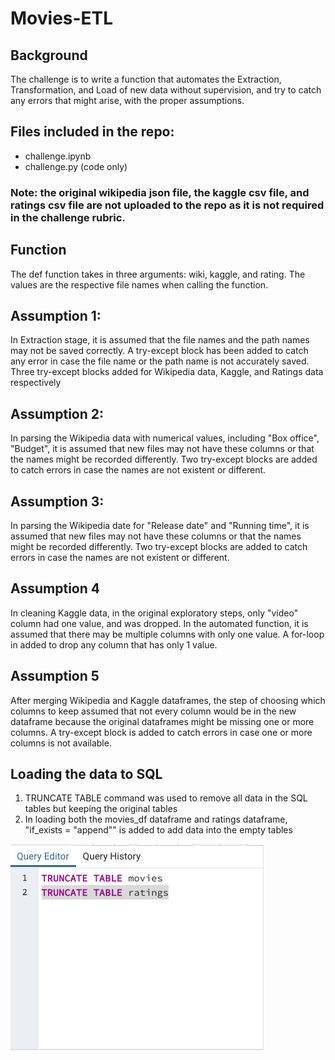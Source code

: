 # Movies-ETL

## Background
The challenge is to write a function that automates the Extraction, Transformation, and Load of new data without supervision, 
and try to catch any errors that might arise, with the proper assumptions. 

## Files included in the repo: 
- challenge.ipynb 
- challenge.py (code only) 
### Note: the original wikipedia json file, the kaggle csv file, and ratings csv file are not uploaded to the repo as it is not required in the challenge rubric. 

## Function
The def function takes in three arguments: wiki, kaggle, and rating.  The values are the respective file names when calling the function.  

## Assumption 1: 
In Extraction stage, it is assumed that the file names and the path names may not be saved correctly.  A try-except block has been added to catch any error in case the file name or the path name is not accurately saved. Three try-except blocks added for Wikipedia data, Kaggle, and Ratings data respectively  

## Assumption 2: 
In parsing the Wikipedia data with numerical values, including "Box office", "Budget", it is assumed that new files may not have these columns or that the names might be recorded differently.  Two try-except blocks are added to catch errors in case the names are not existent or different. 

## Assumption 3: 
In parsing the Wikipedia date for "Release date" and "Running time",  it is assumed that new files may not have these columns or that the names might be recorded differently.  Two try-except blocks are added to catch errors in case the names are not existent or different. 

## Assumption 4
In cleaning Kaggle data, in the original exploratory steps, only "video" column had one value, and was dropped.  In the automated function, it is assumed that there may be multiple columns with only one value.  A for-loop in added to drop any column that has only 1 value. 

## Assumption 5
After merging Wikipedia and Kaggle dataframes, the step of choosing which columns to keep assumed that not every column would be in the new dataframe because the original dataframes might be missing one or more columns.  A try-except block is added to catch errors in case one or more columns is not available. 

## Loading the data to SQL 
1) TRUNCATE TABLE command was used to remove all data in the SQL tables but keeping the original tables 
2) In loading both the movies_df dataframe and ratings dataframe, "if_exists = "append"" is added to add data into the empty tables 

<img alt = "SQL screenshot" src = "https://github.com/pegkhiev/Movies-ETL/blob/master/images/Screen%20Shot%202020-03-06%20at%206.41.15%20PM.png">
